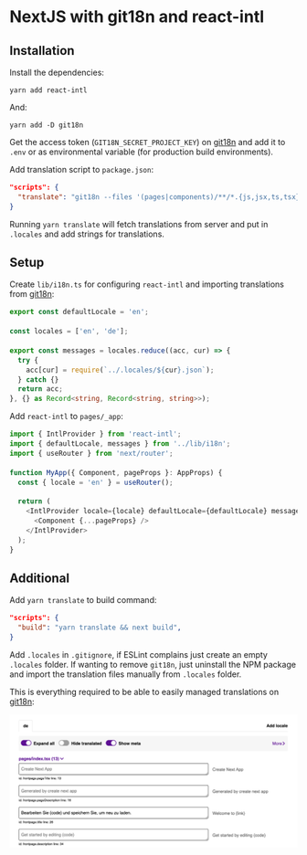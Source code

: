 # NextJS with git18n and react-intl

## Installation

Install the dependencies:

```shell
yarn add react-intl
```

And:

```shell
yarn add -D git18n
```

Get the access token (`GIT18N_SECRET_PROJECT_KEY`) on [git18n](https://git18n.com/) and add it to `.env` or as environmental variable (for production build environments).

Add translation script to `package.json`:

```json
"scripts": {
  "translate": "git18n --files '(pages|components)/**/*.{js,jsx,ts,tsx}'"
}
```

Running `yarn translate` will fetch translations from server and put in `.locales` and add strings for translations.

## Setup

Create `lib/i18n.ts` for configuring `react-intl` and importing translations from [git18n](https://git18n.com/):

```ts
export const defaultLocale = 'en';

const locales = ['en', 'de'];

export const messages = locales.reduce((acc, cur) => {
  try {
    acc[cur] = require(`../.locales/${cur}.json`);
  } catch {}
  return acc;
}, {} as Record<string, Record<string, string>>);
```

Add `react-intl` to `pages/_app`:

```ts
import { IntlProvider } from 'react-intl';
import { defaultLocale, messages } from '../lib/i18n';
import { useRouter } from 'next/router';

function MyApp({ Component, pageProps }: AppProps) {
  const { locale = 'en' } = useRouter();

  return (
    <IntlProvider locale={locale} defaultLocale={defaultLocale} messages={messages[locale]}>
      <Component {...pageProps} />
    </IntlProvider>
  );
}
```

## Additional

Add `yarn translate` to build command:

```json
"scripts": {
  "build": "yarn translate && next build",
}
```

Add `.locales` in `.gitignore`, if ESLint complains just create an empty `.locales` folder. If wanting to remove `git18n`, just uninstall the NPM package and import the translation files manually from `.locales` folder.

This is everything required to be able to easily managed translations on [git18n](https://git18n.com/):

![Screenshot from git18n app](screenshot.png)
